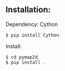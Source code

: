 ## Installation:

Dependency: Cython
```
$ pip install Cython
```

Install:
```
$ cd pymap2d
$ pip install .
```
